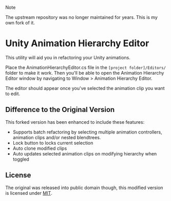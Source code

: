 > [!NOTE]
> The upstream repository was no longer maintained for years. This is my own fork of it.

Unity Animation Hierarchy Editor
================================

This utility will aid you in refactoring your Unity animations.

Place the AnimationHierarchyEditor.cs file in the `[project folder]/Editors/` folder to make it work. Then you'll be able to open the Animation Hierarchy Editor window by navigating to Window > Animation Hierarchy Editor.

The editor should appear once you've selected the animation clip you want to edit.

## Difference to the Original Version

This forked version has been enhanced to include these features:

- Supports batch refactoring by selecting multiple animation controllers, animation clips and/or nested blendtrees.
- Lock button to locks current selection
- Auto clone modified clips
- Auto updates selected animation clips on modifying hierarchy when toggled

## License

The original was released into public domain though, this modified version is licensed under [MIT](LICENSE).

